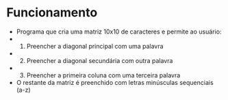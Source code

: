 # Funcionamento
 * Programa que cria uma matriz 10x10 de caracteres e permite ao usuário:
 * 1. Preencher a diagonal principal com uma palavra
 * 2. Preencher a diagonal secundária com outra palavra
 * 3. Preencher a primeira coluna com uma terceira palavra
 * O restante da matriz é preenchido com letras minúsculas sequenciais (a-z)